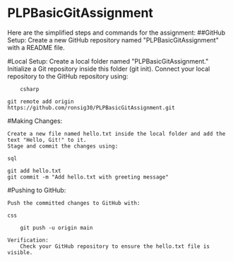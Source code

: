 # PLPBasicGitAssignment
Here are the simplified steps and commands for the assignment:
##GitHub Setup:
        Create a new GitHub repository named "PLPBasicGitAssignment" with a README file.

#Local Setup:
        Create a local folder named "PLPBasicGitAssignment."
        Initialize a Git repository inside this folder (git init).
        Connect your local repository to the GitHub repository using:

        csharp

    git remote add origin https://github.com/ronsig30/PLPBasicGitAssignment.git

#Making Changes:

    Create a new file named hello.txt inside the local folder and add the text "Hello, Git!" to it.
    Stage and commit the changes using:

    sql

    git add hello.txt
    git commit -m "Add hello.txt with greeting message"

#Pushing to GitHub:

    Push the committed changes to GitHub with:

    css

        git push -u origin main

    Verification:
        Check your GitHub repository to ensure the hello.txt file is visible.



